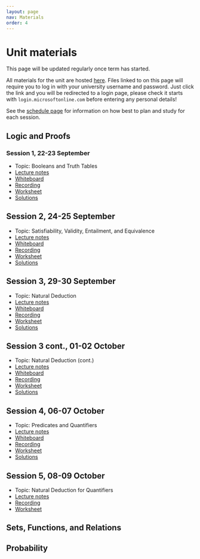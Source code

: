 ```yaml
---
layout: page
nav: Materials
order: 4
---
```


# Unit materials

This page will be updated regularly once term has started.

All materials for the unit are hosted [here](https://uob.sharepoint.com/teams/UnitTeams-COMS10014-2025-26-TB-1-A/Class%20Materials).
Files linked to on this page will require you to log in with your university username and password. Just click the link and you will be redirected to a login page, please check it starts with `login.microsoftonline.com` before entering any personal details! 
<!-- Never, ever enter your university password on a site without checking first whether it is the real login page or a fake one trying to steal your account (and your maintenance loan) - the real one starts with the address mentioned and your browser must not give any kind of security warning when you are on the page. -->

See the [schedule page](schedule.html) for information on how best to plan and study for each session.

## Logic and Proofs

### Session 1, 22-23 September

  - Topic: Booleans and Truth Tables
  - [Lecture notes](https://uob.sharepoint.com/teams/UnitTeams-COMS10014-2025-26-TB-1-A/Class%20Materials/Notes/Part%201%20-%20Logic%20and%20Proofs/01-booleans.pdf) 
  - [Whiteboard](https://uob.sharepoint.com/teams/UnitTeams-COMS10014-2025-26-TB-1-A/Class%20Materials/Notes/Part%201%20-%20Logic%20and%20Proofs/01-booleans-whiteboard.pdf) 
  - [Recording](https://mediasite.bris.ac.uk/Mediasite/Play/8a94c9c252174e7e9dce6cb2f467f96d1d)
  - [Worksheet](https://uob.sharepoint.com/teams/UnitTeams-COMS10014-2025-26-TB-1-A/Class%20Materials/Worksheets/Part%201%20-%20Logic%20and%20Proofs/w01-booleans_questions.pdf)
  - [Solutions](https://uob.sharepoint.com/teams/UnitTeams-COMS10014-2025-26-TB-1-A/Class%20Materials/Worksheets/Part%201%20-%20Logic%20and%20Proofs/w01-booleans_solutions.pdf)

## Session 2, 24-25 September

  - Topic: Satisfiability, Validity, Entailment, and Equivalence
  - [Lecture notes](https://uob.sharepoint.com/teams/UnitTeams-COMS10014-2025-26-TB-1-A/Class%20Materials/Notes/Part%201%20-%20Logic%20and%20Proofs/02-propositions.pdf)
  - [Whiteboard](https://uob.sharepoint.com/teams/UnitTeams-COMS10014-2025-26-TB-1-A/Class%20Materials/Notes/Part%201%20-%20Logic%20and%20Proofs/02-propositions-whiteboard.pdf) 
  - [Recording](https://mediasite.bris.ac.uk/Mediasite/Play/695f501726a14fb8ab9af5e4fc308a2d1d)
  - [Worksheet](https://uob.sharepoint.com/teams/UnitTeams-COMS10014-2025-26-TB-1-A/Class%20Materials/Worksheets/Part%201%20-%20Logic%20and%20Proofs/w02-propositions_questions.pdf)
  - [Solutions](https://uob.sharepoint.com/teams/UnitTeams-COMS10014-2025-26-TB-1-A/Class%20Materials/Worksheets/Part%201%20-%20Logic%20and%20Proofs/w02-propositions_solutions.pdf)

## Session 3, 29-30 September

  - Topic: Natural Deduction
  - [Lecture notes](https://uob.sharepoint.com/teams/UnitTeams-COMS10014-2025-26-TB-1-A/Class%20Materials/Notes/Part%201%20-%20Logic%20and%20Proofs/03-deduction.pdf)
  - [Whiteboard](https://uob.sharepoint.com/teams/UnitTeams-COMS10014-2025-26-TB-1-A/Class%20Materials/Notes/Part%201%20-%20Logic%20and%20Proofs/03-deduction-whiteboard.pdf) 
  - [Recording](https://mediasite.bris.ac.uk/Mediasite/Play/82cc84364e2742d4913568486fdec8851d)
  - [Worksheet](https://uob.sharepoint.com/teams/UnitTeams-COMS10014-2025-26-TB-1-A/Class%20Materials/Worksheets/Part%201%20-%20Logic%20and%20Proofs/w03-deduction_questions.pdf)
  - [Solutions](https://uob.sharepoint.com/teams/UnitTeams-COMS10014-2025-26-TB-1-A/Class%20Materials/Worksheets/Part%201%20-%20Logic%20and%20Proofs/w03-deduction_solutions.pdf)

## Session 3 cont., 01-02 October

  - Topic: Natural Deduction (cont.)
  - [Lecture notes](https://uob.sharepoint.com/teams/UnitTeams-COMS10014-2025-26-TB-1-A/Class%20Materials/Notes/Part%201%20-%20Logic%20and%20Proofs/03-deduction.pdf)
  - [Whiteboard](https://uob.sharepoint.com/teams/UnitTeams-COMS10014-2025-26-TB-1-A/Class%20Materials/Notes/Part%201%20-%20Logic%20and%20Proofs/03-deduction-whiteboard2.pdf) 
  - [Recording](https://mediasite.bris.ac.uk/Mediasite/Play/b33e6a8d7de04e5b8567eeff501a1f621d)
  - [Worksheet](https://uob.sharepoint.com/teams/UnitTeams-COMS10014-2025-26-TB-1-A/Class%20Materials/Worksheets/Part%201%20-%20Logic%20and%20Proofs/w03-deduction_questions.pdf)
  - [Solutions](https://uob.sharepoint.com/teams/UnitTeams-COMS10014-2025-26-TB-1-A/Class%20Materials/Worksheets/Part%201%20-%20Logic%20and%20Proofs/w03-deduction_solutions.pdf)


## Session 4, 06-07 October

  - Topic: Predicates and Quantifiers
  - [Lecture notes](https://uob.sharepoint.com/teams/UnitTeams-COMS10014-2025-26-TB-1-A/Class%20Materials/Notes/Part%201%20-%20Logic%20and%20Proofs/04-predicates.pdf)
  - [Whiteboard](https://uob.sharepoint.com/teams/UnitTeams-COMS10014-2025-26-TB-1-A/Class%20Materials/Notes/Part%201%20-%20Logic%20and%20Proofs/04-predicates-whiteboard.pdf) 
  - [Recording](https://mediasite.bris.ac.uk/Mediasite/Play/fce80a0caf5e4f3a8ac9a225df8ab1d71d)
  - [Worksheet](https://uob.sharepoint.com/teams/UnitTeams-COMS10014-2025-26-TB-1-A/Class%20Materials/Worksheets/Part%201%20-%20Logic%20and%20Proofs/w04-predicates_questions.pdf)
  - [Solutions](https://uob.sharepoint.com/teams/UnitTeams-COMS10014-2025-26-TB-1-A/Class%20Materials/Worksheets/Part%201%20-%20Logic%20and%20Proofs/w04-predicates_solutions.pdf)

## Session 5, 08-09 October

  - Topic: Natural Deduction for Quantifiers
  - [Lecture notes](https://uob.sharepoint.com/teams/UnitTeams-COMS10014-2025-26-TB-1-A/Class%20Materials/Notes/Part%201%20-%20Logic%20and%20Proofs/05-deduction.pdf)
  - [Recording](https://mediasite.bris.ac.uk/Mediasite/Play/3d46886d1d73426dab63adcca8c4b2981d)
  - [Worksheet](https://uob.sharepoint.com/teams/UnitTeams-COMS10014-2025-26-TB-1-A/Class%20Materials/Worksheets/Part%201%20-%20Logic%20and%20Proofs/w05-deduction_questions.pdf)

## Sets, Functions, and Relations

## Probability
